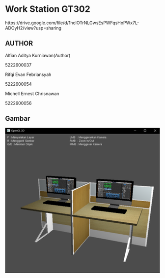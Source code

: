 <h1>Work Station GT302</h1>
<a>https://drive.google.com/file/d/1hcIOTrNLGwsEsPWFqsHoPWx7L-ADOyH2/view?usp=sharing</a>
<h2>AUTHOR</h2>
<p>Alfian Aditya Kurniawan(Author)</p>
<p>5222600037</p>

<p>Rifqi Evan Febriansyah</p>
<p>5222600054</p>
<p>Michell Ernest Chrisnawan</p>
<p>5222600056</p>


<h2>Gambar</h2>

![Work Station GT302](gt302.png)